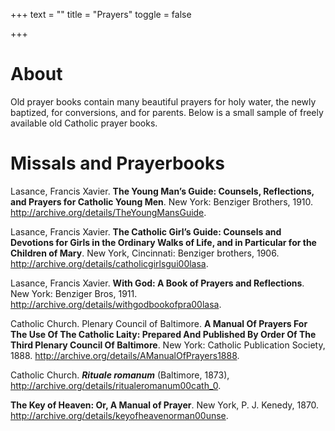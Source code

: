 +++
text = ""
title = "Prayers"
toggle = false

+++

# About

Old prayer books contain many beautiful prayers for holy water, the newly baptized, for conversions, and for parents. Below is a small sample of freely available old Catholic prayer books. 

# Missals and Prayerbooks

Lasance, Francis Xavier. **The Young Man’s Guide: Counsels, Reflections, and Prayers for Catholic Young Men**. New York: Benziger Brothers, 1910. http://archive.org/details/TheYoungMansGuide.

Lasance, Francis Xavier. **The Catholic Girl’s Guide: Counsels and Devotions for Girls in the Ordinary Walks of Life, and in Particular for the Children of Mary**. New York, Cincinnati: Benziger brothers, 1906. http://archive.org/details/catholicgirlsgui00lasa.

Lasance, Francis Xavier. **With God: A Book of Prayers and Reflections**. New York: Benziger Bros, 1911. http://archive.org/details/withgodbookofpra00lasa.

Catholic Church. Plenary Council of Baltimore. **A Manual Of Prayers For The Use Of The Catholic Laity: Prepared And Published By Order Of The Third Plenary Council Of Baltimore**. New York: Catholic Publication Society, 1888. http://archive.org/details/AManualOfPrayers1888.

Catholic Church. **_Rituale romanum_** (Baltimore, 1873), http://archive.org/details/ritualeromanum00cath_0.

**The Key of Heaven: Or, A Manual of Prayer**. New York, P. J. Kenedy, 1870. http://archive.org/details/keyofheavenorman00unse.
